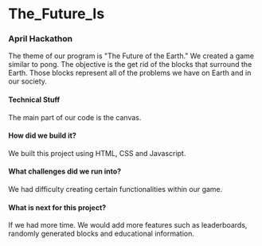 # The_Future_Is
### April Hackathon

The theme of our program is "The Future of the Earth."
We created a game similar to pong. The objective is the get rid of the blocks that surround the Earth.
Those blocks represent all of the problems we have on Earth and in our society.

####    Technical Stuff

The main part of our code is the canvas. 

####    How did we build it?

We built this project using HTML, CSS and Javascript.


####    What challenges did we run into?
We had difficulty creating certain functionalities within our game.


####    What is next for this project?<br>
If we had more time. We would add more features such as leaderboards, randomly generated blocks and educational information. 



